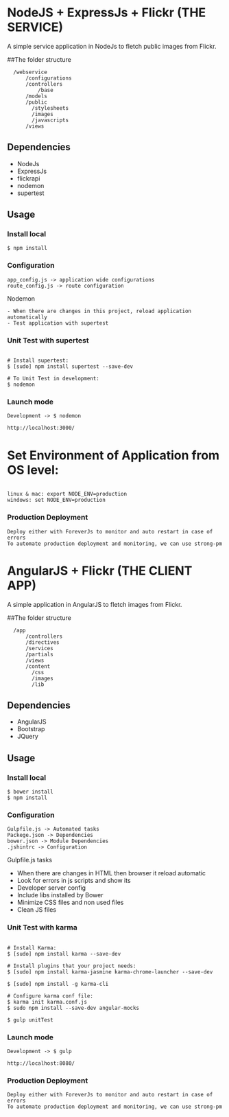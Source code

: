 # NodeJS + ExpressJs + Flickr (THE SERVICE)

A simple service application in NodeJs to fletch public images from Flickr.

##The folder structure
```
  /webservice
      /configurations
      /controllers    
          /base
      /models
      /public
        /stylesheets
        /images
        /javascripts
      /views

```

## Dependencies
- NodeJs
- ExpressJs
- flickrapi
- nodemon
- supertest

## Usage

### Install local
```
$ npm install

```
### Configuration
```
app_config.js -> application wide configurations
route_config.js -> route configuration

```

Nodemon

```
- When there are changes in this project, reload application automatically
- Test application with supertest
```

### Unit Test with supertest

```

# Install supertest:
$ [sudo] npm install supertest --save-dev

# To Unit Test in development:
$ nodemon

```

### Launch mode

```
Development -> $ nodemon

http://localhost:3000/
```

# Set Environment of Application from OS level:

```

linux & mac: export NODE_ENV=production
windows: set NODE_ENV=production

```

### Production Deployment

```
Deploy either with ForeverJs to monitor and auto restart in case of errors
To automate production deployment and monitoring, we can use strong-pm
```

# AngularJS + Flickr (THE CLIENT APP)

A simple application in AngularJS to fletch images from Flickr.

##The folder structure
```
  /app
      /controllers      
      /directives
      /services
      /partials
      /views
  	  /content
  	  	/css
  	  	/images
  	  	/lib	    
```

## Dependencies
- AngularJS
- Bootstrap
- JQuery

## Usage


### Install local
```
$ bower install
$ npm install

```

### Configuration

```
Gulpfile.js -> Automated tasks
Packege.json -> Dependencies
bower.json -> Module Dependencies
.jshintrc -> Configuration

```

Gulpfile.js tasks

- When there are changes in HTML then browser it reload automatic
- Look for errors in js scripts and show its
- Developer server config
- Include libs installed by Bower
- Minimize CSS files and non used files
- Clean JS files


### Unit Test with karma

```

# Install Karma:
$ [sudo] npm install karma --save-dev

# Install plugins that your project needs:
$ [sudo] npm install karma-jasmine karma-chrome-launcher --save-dev

$ [sudo] npm install -g karma-cli

# Configure karma conf file:
$ karma init karma.conf.js
$ sudo npm install --save-dev angular-mocks

$ gulp unitTest

```

### Launch mode

```
Development -> $ gulp

http://localhost:8080/
```


### Production Deployment
```
Deploy either with ForeverJs to monitor and auto restart in case of errors
To automate production deployment and monitoring, we can use strong-pm
```
